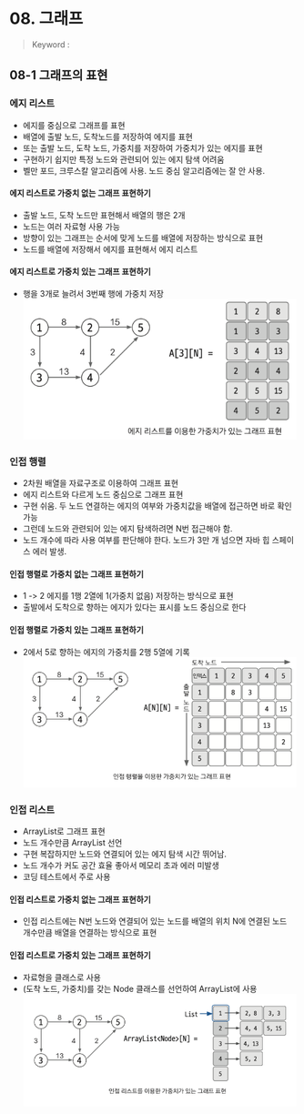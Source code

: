 # 08. 그래프
> Keyword : 

## 08-1 그래프의 표현
### 에지 리스트
- 에지를 중심으로 그래프를 표현
- 배열에 출발 노드, 도착노드를 저장하여 에지를 표현
- 또는 출발 노드, 도착 노드, 가중치를 저장하여 가중치가 있는 에지를 표현
- 구현하기 쉽지만 특정 노드와 관련되어 있는 에지 탐색 어려움
- 벨만 포드, 크루스칼 알고리즘에 사용. 노드 중심 알고리즘에는 잘 안 사용.

#### 에지 리스트로 가중치 없는 그래프 표현하기
- 출발 노드, 도착 노드만 표현해서 배열의 행은 2개
- 노드는 여러 자료형 사용 가능
- 방향이 있는 그래프는 순서에 맞게 노드를 배열에 저장하는 방식으로 표현
- 노드를 배열에 저장해서 에지를 표현해서 에지 리스트

#### 에지 리스트로 가중치 있는 그래프 표현하기
- 행을 3개로 늘려서 3번째 행에 가중치 저장
  ![edge_list](./src/edge_list.png)

### 인접 행렬
- 2차원 배열을 자료구조로 이용하여 그래프 표현 
- 에지 리스트와 다르게 노드 중심으로 그래프 표현
- 구현 쉬움. 두 노드 연결하는 에지의 여부와 가중치값을 배열에 접근하면 바로 확인가능
- 그런데 노드와 관련되어 있는 에지 탐색하려면 N번 접근해야 함.
- 노드 개수에 따라 사용 여부를 판단해야 한다. 노드가 3만 개 넘으면 자바 힙 스페이스 에러 발생.

#### 인접 행렬로 가중치 없는 그래프 표현하기
- 1 -> 2 에지를 1행 2열에 1(가중치 없음) 저장하는 방식으로 표현
- 출발에서 도착으로 향하는 에지가 있다는 표시를 노드 중심으로 한다

#### 인접 행렬로 가중치 있는 그래프 표현하기
- 2에서 5로 향하는 에지의 가중치를 2행 5열에 기록
![adjacency_matrix](./src/adjacency_matrix.png)

### 인접 리스트
- ArrayList로 그래프 표현
- 노드 개수만큼 ArrayList 선언
- 구현 복잡하지만 노드와 연결되어 있는 에지 탐색 시간 뛰어남.
- 노드 개수가 커도 공간 효율 좋아서 메모리 초과 에러 미발생
- 코딩 테스트에서 주로 사용 

#### 인접 리스트로 가중치 없는 그래프 표현하기
- 인접 리스트에는 N번 노드와 연결되어 있는 노드를 배열의 위치 N에 연결된 노드 개수만큼 배열을 연결하는 방식으로 표현

#### 인접 리스트로 가중치 있는 그래프 표현하기
- 자료형을 클래스로 사용
- (도착 노드, 가중치)를 갖는 Node 클래스를 선언하여 ArrayList에 사용 
![adjacency_list](./src/adjacency_list.png)
